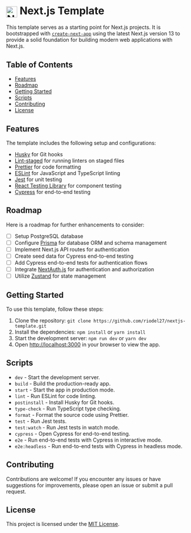 # <img src="nextjs-logo.ico" alt="Next.js Logo" width="30px" align="center"> Next.js Template

This template serves as a starting point for Next.js projects. It is bootstrapped with [`create-next-app`](https://nextjs.org/docs/api-reference/create-next-app) using the latest Next.js version 13 to provide a solid foundation for building modern web applications with Next.js.

## Table of Contents

- [Features](#features)
- [Roadmap](#roadmap)
- [Getting Started](#getting-started)
- [Scripts](#scripts)
- [Contributing](#contributing)
- [License](#license)

## Features

The template includes the following setup and configurations:

- [Husky](https://typicode.github.io/husky/#/) for Git hooks
- [Lint-staged](https://github.com/okonet/lint-staged) for running linters on staged files
- [Prettier](https://prettier.io/) for code formatting
- [ESLint](https://eslint.org/) for JavaScript and TypeScript linting
- [Jest](https://jestjs.io/) for unit testing
- [React Testing Library](https://testing-library.com/docs/react-testing-library/intro/) for component testing
- [Cypress](https://www.cypress.io/) for end-to-end testing

## Roadmap

Here is a roadmap for further enhancements to consider:

- [ ] Setup PostgreSQL database
- [ ] Configure [Prisma](https://www.prisma.io/) for database ORM and schema management
- [ ] Implement Next.js API routes for authentication
- [ ] Create seed data for Cypress end-to-end testing
- [ ] Add Cypress end-to-end tests for authentication flows
- [ ] Integrate [NextAuth.js](https://next-auth.js.org/) for authentication and authorization
- [ ] Utilize [Zustand](https://github.com/pmndrs/zustand) for state management

## Getting Started

To use this template, follow these steps:

1. Clone the repository: `git clone https://github.com/riodel27/nextjs-template.git`
2. Install the dependencies: `npm install` or `yarn install`
3. Start the development server: `npm run dev` or `yarn dev`
4. Open [http://localhost:3000](http://localhost:3000) in your browser to view the app.

## Scripts

- `dev` - Start the development server.
- `build` - Build the production-ready app.
- `start` - Start the app in production mode.
- `lint` - Run ESLint for code linting.
- `postinstall` - Install Husky for Git hooks.
- `type-check` - Run TypeScript type checking.
- `format` - Format the source code using Prettier.
- `test` - Run Jest tests.
- `test:watch` - Run Jest tests in watch mode.
- `cypress` - Open Cypress for end-to-end testing.
- `e2e` - Run end-to-end tests with Cypress in interactive mode.
- `e2e:headless` - Run end-to-end tests with Cypress in headless mode.

## Contributing

Contributions are welcome! If you encounter any issues or have suggestions for improvements, please open an issue or submit a pull request.

## License

This project is licensed under the [MIT License](LICENSE).
